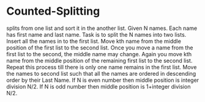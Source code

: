 # Counted-Splitting
splits from one list and sort it in the another list. 
Given N names. Each name has first name and last name. Task is to split the N names into two lists. Insert all the names in to the first list. Move kth name from the middle
position of the first list to the second list. Once you move a name from the first list to the second, the middle name may change. Again you move kth name from the middle position of the
remaining first list to the second list. Repeat this process till there is only one name remains in the first list. Move the names to second list such that all the names are ordered in descending
order by their Last Name.
If N is even number then middle position is integer division N/2.
If N is odd number then middle position is 1+integer division N/2.
